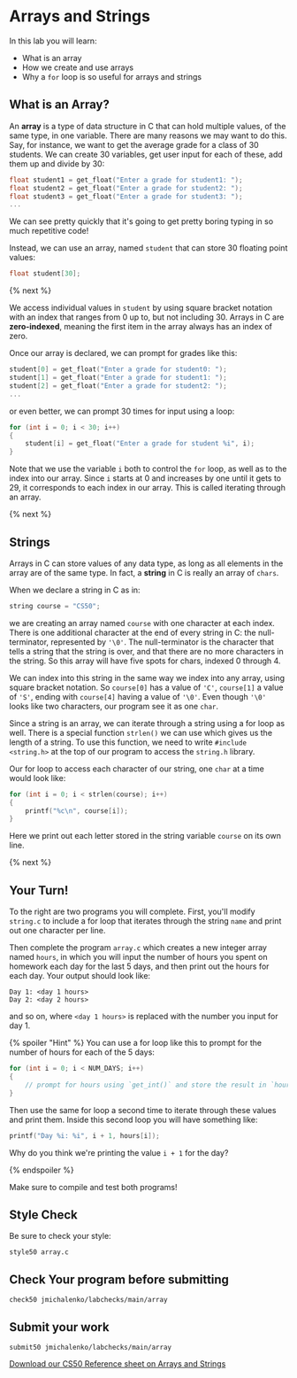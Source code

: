 # Arrays and Strings

In this lab you will learn:

- What is an array
- How we create and use arrays
- Why a `for` loop is so useful for arrays and strings

## What is an Array?

An **array** is a type of data structure in C that can hold multiple values, of the same type, in one variable. There are many reasons we may want to do this. Say, for instance, we want to get the average grade for a class of 30 students. We can create 30 variables, get user input for each of these, add them up and divide by 30:

```c
float student1 = get_float("Enter a grade for student1: ");
float student2 = get_float("Enter a grade for student2: ");
float student3 = get_float("Enter a grade for student3: ");
...
```

We can see pretty quickly that it's going to get pretty boring typing in so much repetitive code!

Instead, we can use an array, named `student` that can store 30 floating point values:

```c
float student[30];
```

{% next %}

We access individual values in `student` by using square bracket notation with an index that ranges from 0 up to, but not including 30. Arrays in C are **zero-indexed**, meaning the first item in the array always has an index of zero.

Once our array is declared, we can prompt for grades like this:

```c
student[0] = get_float("Enter a grade for student0: ");
student[1] = get_float("Enter a grade for student1: ");
student[2] = get_float("Enter a grade for student2: ");
...
```

or even better, we can prompt 30 times for input using a loop:

```c
for (int i = 0; i < 30; i++)
{
    student[i] = get_float("Enter a grade for student %i", i);
}
```

Note that we use the variable `i` both to control the `for`  loop, as well as to the index into our array. Since `i` starts at 0 and increases by one until it gets to 29, it corresponds to each index in our array. This is called iterating through an array.

{% next %}

## Strings

Arrays in C can store values of any data type, as long as all elements in the array are of the same type. In fact, a **string** in C is really an array of `chars`.

When we declare a string in C as in:

```c
string course = "CS50";
```

we are creating an array named `course` with one character at each index. There is one additional character at the end of every string in C: the null-terminator, represented by `'\0'`. The null-terminator is the character that tells a string that the string is over, and that there are no more characters in the string. So this array will have five spots for chars, indexed 0 through 4.

We can index into this string in the same way we index into any array, using square bracket notation. So `course[0]` has a value of `'C'`, `course[1]` a value of `'S'`, ending with `course[4]` having a value of `'\0'`. Even though `'\0'` looks like two characters, our program see it as one `char`.

Since a string is an array, we can iterate through a string using a for loop as well. There is a special function `strlen()` we can use which gives us the length of a string. To use this function, we need to write `#include <string.h>` at the top of our program to access the `string.h` library.

Our for loop to access each character of our string, one `char` at a time would look like:

```c
for (int i = 0; i < strlen(course); i++)
{
    printf("%c\n", course[i]);
}
```

Here we print out each letter stored in the string variable `course` on its own line.

{% next %}

## Your Turn!

To the right are two programs you will complete. First, you'll modify `string.c` to include a for loop that iterates through the string `name` and print out one character per line.

Then complete the program `array.c` which creates a new integer array named `hours`, in which you will input the number of hours you spent on homework each day for the last 5 days, and then print out the hours for each day. Your output should look like:

```
Day 1: <day 1 hours>
Day 2: <day 2 hours>
```

and so on, where `<day 1 hours>` is replaced with the number you input for day 1.

{% spoiler "Hint" %}
You can use a for loop like this to prompt for the number of hours for each of the 5 days:

```c
for (int i = 0; i < NUM_DAYS; i++)
{
    // prompt for hours using `get_int()` and store the result in `hours[i]`
}
```

Then use the same for loop a second time to iterate through these values and print them. Inside this second loop you will have something like:

```c
printf("Day %i: %i", i + 1, hours[i]);
```

Why do you think we're printing the value `i + 1` for the day?

{% endspoiler %}

Make sure to compile and test both programs!

## Style Check
Be sure to check your style:

```
style50 array.c
```
## Check Your program before submitting
```
check50 jmichalenko/labchecks/main/array
```
## Submit your work
```
submit50 jmichalenko/labchecks/main/array
```

[Download our CS50 Reference sheet on Arrays and Strings](https://cs50.harvard.edu/ap/2020/assets/pdfs/arrays_and_strings.pdf)
